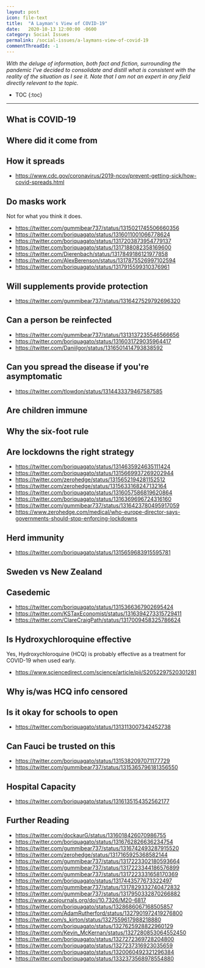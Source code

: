 ```yaml
---
layout: post
icon: file-text
title:  "A Layman's View of COVID-19"
date:   2020-10-13 12:00:00 -0600
category: Social Issues
permalink: /social-issues/a-laymans-view-of-covid-19
commentThreadId: -1
---
```


*With the deluge of information, both fact and fiction, surrounding the pandemic I've
decided to consolidate and distill what is consistent with the reality of the situation
as I see it. Note that I am not an expert in any field directly relevant to the topic.*

* TOC
{:toc}

---

## What is COVID-19

## Where did it come from

## How it spreads

* <https://www.cdc.gov/coronavirus/2019-ncov/prevent-getting-sick/how-covid-spreads.html>

## Do masks work

Not for what you think it does.

* <https://twitter.com/gummibear737/status/1315021745506660356>
* <https://twitter.com/boriquagato/status/1316011001066778624>
* <https://twitter.com/boriquagato/status/1317203873954779137>
* <https://twitter.com/boriquagato/status/1317188082358169600>
* <https://twitter.com/Dierenbach/status/1317849186121977858>
* <https://twitter.com/AlexBerenson/status/1317875526997102594>
* <https://twitter.com/boriquagato/status/1317915599310376961>

## Will supplements provide protection

* <https://twitter.com/gummibear737/status/1316427529792696320>

## Can a person be reinfected

* <https://twitter.com/gummibear737/status/1313137235546566656>
* <https://twitter.com/boriquagato/status/1316031729035964417>
* <https://twitter.com/Daniilgor/status/1316501414793838592>

## Can you spread the disease if you're asymptomatic

* <https://twitter.com/tlowdon/status/1314433379467587585>

## Are children immune

## Why the six-foot rule

## Are lockdowns the right strategy

* <https://twitter.com/boriquagato/status/1314635924635111424>
* <https://twitter.com/boriquagato/status/1315669937269202944>
* <https://twitter.com/zerohedge/status/1315652194281152512>
* <https://twitter.com/zerohedge/status/1315633168247132164>
* <https://twitter.com/boriquagato/status/1316057586819620864>
* <https://twitter.com/boriquagato/status/1316369696724316160>
* <https://twitter.com/gummibear737/status/1316423780495917059>
* <https://www.zerohedge.com/medical/who-europe-director-says-governments-should-stop-enforcing-lockdowns>

## Herd immunity

* <https://twitter.com/boriquagato/status/1315659683915595781>

## Sweden vs New Zealand

## Casedemic

* <https://twitter.com/boriquagato/status/1315366367902695424>
* <https://twitter.com/KSTaxEconomist/status/1316394273315729411>
* <https://twitter.com/ClareCraigPath/status/1317009458325786624>

## Is Hydroxychloroquine effective

Yes, Hydroxychloroquine (HCQ) is probably effective as a treatment for COVID-19 when
used early.

* <https://www.sciencedirect.com/science/article/pii/S2052297520301281>

## Why is/was HCQ info censored

## Is it okay for schools to open

* <https://twitter.com/boriquagato/status/1313113007342452738>

## Can Fauci be trusted on this

* <https://twitter.com/boriquagato/status/1315382097071177729>
* <https://twitter.com/gummibear737/status/1315365796181356550>

## Hospital Capacity

* <https://twitter.com/boriquagato/status/1316135154352562177>

## Further Reading

* <https://twitter.com/dockaurG/status/1316018426070986755>
* <https://twitter.com/boriquagato/status/1316762826636234754>
* <https://twitter.com/gummibear737/status/1316742493287915520>
* <https://twitter.com/zerohedge/status/1317165925368582144>
* <https://twitter.com/gummibear737/status/1317223302180593664>
* <https://twitter.com/gummibear737/status/1317223344186576899>
* <https://twitter.com/gummibear737/status/1317223331658170369>
* <https://twitter.com/boriquagato/status/1317443577673322497>
* <https://twitter.com/gummibear737/status/1317829332740472832>
* <https://twitter.com/gummibear737/status/1317950332870266882>
* <https://www.acpjournals.org/doi/10.7326/M20-6817>
* <https://twitter.com/boriquagato/status/1328686067168505857>
* <https://twitter.com/AdamRutherford/status/1327901972419276800>
* <https://twitter.com/s_kirton/status/1327559617988218880>
* <https://twitter.com/boriquagato/status/1327625928822960129>
* <https://twitter.com/Kevin_McKernan/status/1327280853064552450>
* <https://twitter.com/boriquagato/status/1327272369728204800>
* <https://twitter.com/boriquagato/status/1327237316923035659>
* <https://twitter.com/boriquagato/status/1320060492321296384>
* <https://twitter.com/boriquagato/status/1332373568978554880>

